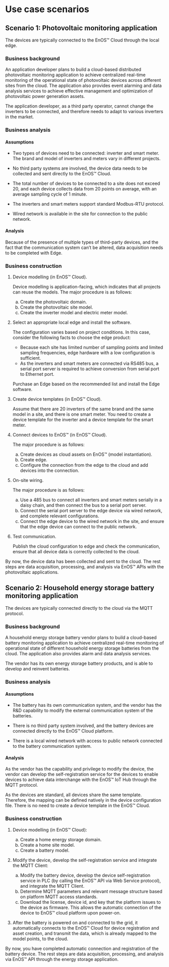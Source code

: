 # Use case scenarios

## Scenario 1: Photovoltaic monitoring application

The devices are typically connected to the EnOS™ Cloud through the local edge.

### Business background

An application developer plans to build a cloud-based distributed photovoltaic
monitoring application to achieve centralized real-time monitoring of the operational
state of photovoltaic devices across different sites from the cloud. The application also provides event alarming and data analysis services to achieve effective management and optimization of photovoltaic power generation assets.

The application developer, as a third party operator, cannot change the
inverters to be connected, and therefore needs to adapt to various inverters in the market.

### Business analysis

#### Assumptions

- Two types of devices need to be connected: inverter and smart meter.
The brand and model of inverters and meters vary in different projects.

- No third party systems are involved, the device data needs to be collected and sent directly to the EnOS™ Cloud.

- The total number of devices to be connected to a site does not exceed 20, and
each device collects data from 20 points on average, with an average sampling
cycle of 1 minute.

- The inverters and smart meters support standard Modbus-RTU protocol.

- Wired network is available in the site for connection to the public network.

#### Analysis

Because of the presence of multiple types of third-party devices, and the fact that the communication system can’t be altered, data acquisition needs to be completed with Edge.

### Business construction

1. Device modelling (in EnOS™ Cloud).

   Device modelling is application-facing, which indicates that all projects can reuse the models. The major procedure is as follows:
   <ol style="list-style-type: lower-alpha;">
    <li>Create the photovoltaic domain.</li>
    <li>Create the photovoltaic site model.</li>
    <li>Create the inverter model and electric meter model.</li>
   </ol>

2. Select an appropriate local edge and install the software.  

   The configuration varies based on project conditions. In this case, consider the following facts to choose the edge product:
   - Because each site has limited number of sampling points and limited sampling frequencies, edge hardware with a low configuration is sufficient.
   - As the inverters and smart meters are connected via RS485 bus, a serial port server is required to achieve conversion from serial port to Ethernet port.  

   Purchase an Edge based on the recommended list and install the Edge software.

3. Create device templates (in EnOS™ Cloud).

   Assume that there are 20 inverters of the same brand and the same model in a site, and there is one smart meter. You need to create a device template for the inverter and a device template for the smart meter.

4. Connect devices to EnOS™ (in EnOS™ Cloud).

   The major procedure is as follows:
    <ol style="list-style-type: lower-alpha;">
      <li>Create devices as cloud assets on EnOS™ (model instantiation).</li>
      <li>Create edge.</li>
      <li>Configure the connection from the edge to the cloud and add devices into the connection.</li>
    </ol>

5. On-site wiring.

   The major procedure is as follows:
    <ol style="list-style-type: lower-alpha;">
      <li>Use a 485 bus to connect all inverters and smart meters serially in a daisy chain, and then connect the bus to a serial port server.</li>
      <li>Connect the serial port server to the edge device via wired network, and complete relevant configurations.</li>
      <li>Connect the edge device to the wired network in the site, and ensure that the edge device can connect to the public network.</li>
      </ol>


6. Test communication.

   Publish the cloud configuration to edge and check the communication, ensure that all device data is correctly collected to the cloud.

By now, the device data has been collected and sent to the cloud. The rest steps are data acquisition, processing, and analysis via EnOS™ APIs with the photovoltaic applications.

## Scenario 2: Household energy storage battery monitoring application

The devices are typically connected directly to the cloud via the MQTT protocol.

### Business background

A household energy storage battery vendor plans to build a cloud-based
battery monitoring application to achieve centralized real-time monitoring of operational state of different household energy storage batteries from the cloud. The application also provides alarm and data analysis services.

The vendor has its own energy storage battery products, and is able to develop and reinvent batteries.

### Business analysis

#### Assumptions

- The battery has its own communication system, and the vendor has the R&D
capability to modify the external communication system of the batteries.

- There is no third party system involved, and the battery devices are
connected directly to the EnOS™ Cloud platform.

- There is a local wired network with access to public network connected to the battery communication system.

#### Analysis

As the vendor has the capability and privilege to modify the device, the vendor can develop the self-registration service for the devices to enable devices to achieve data interchange with the EnOS™ IoT Hub through the MQTT protocol.

As the devices are standard, all devices share the same template. Therefore, the mapping can be defined natively in the device configuration file. There is no need to create a device template in the EnOS™ Cloud.

### Business construction

1. Device modelling (in EnOS™ Cloud):

   <ol style="list-style-type: lower-alpha;">
      <li>Create a home energy storage domain.</li>
      <li>Create a home site model.</li>
      <li>Create a battery model.</li>
   </ol>

2. Modify the device, develop the self-registration service and integrate the MQTT Client:

   <ol style="list-style-type: lower-alpha;">
      <li>Modify the battery device, develop the device self-registration service in PLC (by calling the EnOS™ API via Web Service protocol), and integrate the MQTT Client.</li>
      <li>Determine MQTT parameters and relevant message structure based on platform MQTT
   access standards. </li>
      <li>Download the license, device id, and key that the platform issues to the device as firmware. This allows the automatic connection of the device to EnOS™ cloud platform upon power-on.</li>
   </ol>

3. After the battery is powered on and connected to the grid, it automatically connects to the EnOS™ Cloud for device registration and asset creation, and transmit the data, which is already mapped to the model points, to the cloud.

By now, you have completed automatic connection and registration of the battery device. The rest steps are data acquisition, processing, and analysis via EnOS™ API through the energy storage application.
